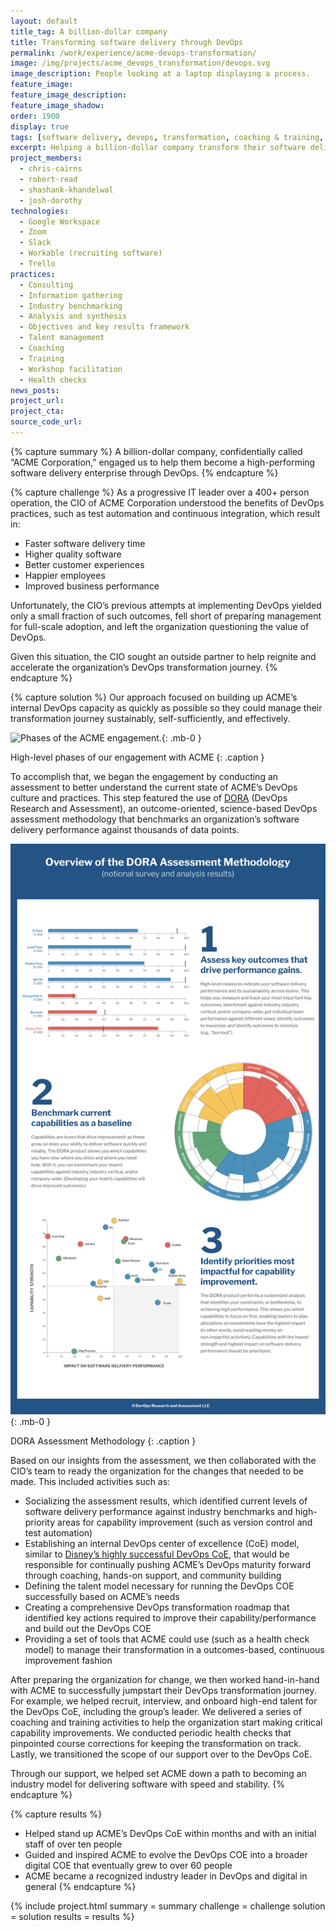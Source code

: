```yaml
---
layout: default
title_tag: A billion-dollar company
title: Transforming software delivery through DevOps
permalink: /work/experience/acme-devops-transformation/
image: /img/projects/acme_devops_transformation/devops.svg
image_description: People looking at a laptop displaying a process.
feature_image:
feature_image_description:
feature_image_shadow:
order: 1900
display: true
tags: [software delivery, devops, transformation, coaching & training, chris cairns, robert read, shashank khandelwal, josh dorothy]
excerpt: Helping a billion-dollar company transform their software delivery culture and performance through DevOps.
project_members:
  - chris-cairns
  - robert-read
  - shashank-khandelwal
  - josh-dorothy
technologies:
  - Google Workspace
  - Zoom
  - Slack
  - Workable (recruiting software)
  - Trello
practices:
  - Consulting
  - Information gathering
  - Industry benchmarking
  - Analysis and synthesis
  - Objectives and key results framework
  - Talent management
  - Coaching
  - Training
  - Workshop facilitation
  - Health checks
news_posts:
project_url:
project_cta:
source_code_url:
---
```


{% capture summary %}
A billion-dollar company, confidentially called “ACME Corporation,” engaged us to help them become a high-performing software delivery enterprise through DevOps.
{% endcapture %}

{% capture challenge %}
As a progressive IT leader over a 400+ person operation, the CIO of ACME Corporation understood the benefits of DevOps practices, such as test automation and continuous integration, which result in:

- Faster software delivery time
- Higher quality software
- Better customer experiences
- Happier employees
- Improved business performance

Unfortunately, the CIO’s previous attempts at implementing DevOps yielded only a small fraction of such outcomes, fell short of preparing management for full-scale adoption, and left the organization questioning the value of DevOps.

Given this situation, the CIO sought an outside partner to help reignite and accelerate the organization’s DevOps transformation journey.
{% endcapture %}

{% capture solution %}
Our approach focused on building up ACME’s internal DevOps capacity as quickly as possible so they could manage their transformation journey sustainably, self-sufficiently, and effectively.

![Phases of the ACME engagement.](/img/blog/devops_transformation_proposal/acme-engagement-phases.svg){: .mb-0 }

High-level phases of our engagement with ACME
{: .caption }

To accomplish that, we began the engagement by conducting an assessment to better understand the current state of ACME’s DevOps culture and practices. This step featured the use of [DORA](/thoughts/blog/achieve-devops-transformation-with-skylight-and-dora/) (DevOps Research and Assessment), an outcome-oriented, science-based DevOps assessment methodology that benchmarks an organization’s software delivery performance against thousands of data points.

![Infographic outlining how the DORA assessment methodology works.](/img/blog/dora/dora-infographic.svg){: .mb-0 }

DORA Assessment Methodology
{: .caption }

Based on our insights from the assessment, we then collaborated with the CIO’s team to ready the organization for the changes that needed to be made. This included activities such as:

- Socializing the assessment results, which identified current levels of software delivery performance against industry benchmarks and high-priority areas for capability improvement (such as version control and test automation)
- Establishing an internal DevOps center of excellence (CoE) model, similar to [Disney’s highly successful DevOps CoE](https://thenewstack.io/magic-behind-disney-devops-experience/), that would be responsible for continually pushing ACME’s DevOps maturity forward through coaching, hands-on support, and community building
- Defining the talent model necessary for running the DevOps COE successfully based on ACME’s needs
- Creating a comprehensive DevOps transformation roadmap that identified key actions required to improve their capability/performance and build out the DevOps COE
- Providing a set of tools that ACME could use (such as a health check model) to manage their transformation in a outcomes-based, continuous improvement fashion

After preparing the organization for change, we then worked hand-in-hand with ACME to successfully jumpstart their DevOps transformation journey. For example, we helped recruit, interview, and onboard high-end talent for the DevOps CoE, including the group’s leader. We delivered a series of coaching and training activities to help the organization start making critical capability improvements. We conducted periodic health checks that pinpointed course corrections for keeping the transformation on track. Lastly, we transitioned the scope of our support over to the DevOps CoE.

Through our support, we helped set ACME down a path to becoming an industry model for delivering software with speed and stability.
{% endcapture %}

{% capture results %}
- Helped stand up ACME’s DevOps CoE within months and with an initial staff of over ten people
- Guided and inspired ACME to evolve the DevOps COE into a broader digital COE that eventually grew to over 60 people
- ACME became a recognized industry leader in DevOps and digital in general
{% endcapture %}

{% include project.html
  summary = summary
  challenge = challenge
  solution = solution
  results = results
%}
